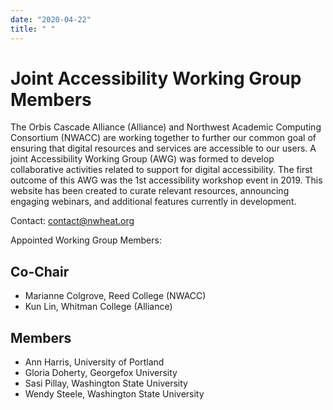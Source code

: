 ```yaml
---
date: "2020-04-22"
title: " "
---
```


# Joint Accessibility Working Group Members

The Orbis Cascade Alliance (Alliance) and Northwest Academic Computing Consortium (NWACC) are working together to further our common goal of ensuring that digital resources and services are accessible to our users. A joint Accessibility Working Group (AWG) was formed to develop collaborative activities related to support for digital accessibility. The first outcome of this AWG was the 1st accessibility workshop event in 2019.  This website has been created to curate relevant resources, announcing engaging webinars, and additional features currently in development.

Contact: contact@nwheat.org

Appointed Working Group Members:

## Co-Chair

- Marianne Colgrove, Reed College (NWACC)
- Kun Lin, Whitman College (Alliance)

## Members
- Ann Harris, University of Portland
- Gloria Doherty, Georgefox University
- Sasi Pillay, Washington State University
- Wendy Steele, Washington State University


